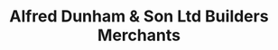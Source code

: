 ---
title: "Alfred Dunham & Son Ltd Builders Merchants"
url: /dronfield/alfred-dunham-and-son-ltd-builders-merchants/
shop: trade
---